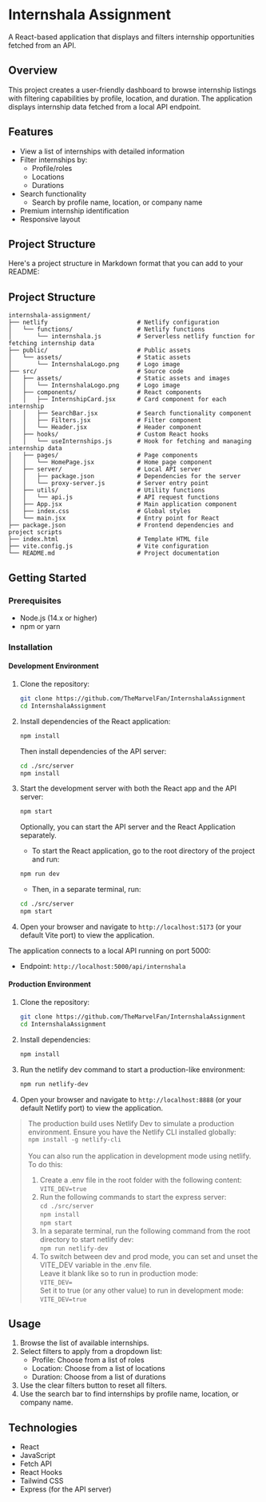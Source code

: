 # Internshala Assignment

A React-based application that displays and filters internship opportunities fetched from an API.

## Overview

This project creates a user-friendly dashboard to browse internship listings with filtering capabilities by profile, location, and duration. The application displays internship data fetched from a local API endpoint.

## Features

- View a list of internships with detailed information
- Filter internships by:
    - Profile/roles
    - Locations
    - Durations
- Search functionality
    - Search by profile name, location, or company name
- Premium internship identification
- Responsive layout

## Project Structure

Here's a project structure in Markdown format that you can add to your README:


## Project Structure

```
internshala-assignment/
├── netlify                         # Netlify configuration
│   └── functions/                  # Netlify functions
│       └── internshala.js          # Serverless netlify function for fetching internship data
├── public/                         # Public assets
│   └── assets/                     # Static assets
│       └── InternshalaLogo.png     # Logo image
├── src/                            # Source code
│   ├── assets/                     # Static assets and images
│   │   └── InternshalaLogo.png     # Logo image
│   ├── components/                 # React components
│   │   ├── InternshipCard.jsx      # Card component for each internship
│   │   ├── SearchBar.jsx           # Search functionality component
│   │   ├── Filters.jsx             # Filter component
│   │   └── Header.jsx              # Header component
│   ├── hooks/                      # Custom React hooks
│   │   └── useInternships.js       # Hook for fetching and managing internship data
│   ├── pages/                      # Page components
│   │   └── HomePage.jsx            # Home page component
│   ├── server/                     # Local API server
│   │   ├── package.json            # Dependencies for the server
│   │   └── proxy-server.js         # Server entry point
│   ├── utils/                      # Utility functions
│   │   └── api.js                  # API request functions
│   ├── App.jsx                     # Main application component
│   ├── index.css                   # Global styles
│   └── main.jsx                    # Entry point for React
├── package.json                    # Frontend dependencies and project scripts
├── index.html                      # Template HTML file
├── vite.config.js                  # Vite configuration
└── README.md                       # Project documentation
```

## Getting Started

### Prerequisites

- Node.js (14.x or higher)
- npm or yarn

### Installation

#### Development Environment

1. Clone the repository:
    ```bash
    git clone https://github.com/TheMarvelFan/InternshalaAssignment
    cd InternshalaAssignment
    ```
   
2. Install dependencies of the React application:
    ```bash
    npm install
    ```
   Then install dependencies of the API server:
    ```bash
    cd ./src/server
    npm install
    ```

3. Start the development server with both the React app and the API server:
    ```bash
    npm start
    ```
   
   Optionally, you can start the API server and the React Application separately.
   - To start the React application, go to the root directory of the project and run:
   ```bash   
   npm run dev
   ```
   - Then, in a separate terminal, run:
   ```bash
   cd ./src/server
   npm start
   ```

4. Open your browser and navigate to `http://localhost:5173` (or your default Vite port) to view the application.

The application connects to a local API running on port 5000:
- Endpoint: `http://localhost:5000/api/internshala`

#### Production Environment

1. Clone the repository:
    ```bash
    git clone https://github.com/TheMarvelFan/InternshalaAssignment
    cd InternshalaAssignment
    ```

2. Install dependencies:
    ```bash
    npm install
    ```

3. Run the netlify dev command to start a production-like environment:
    ```bash
    npm run netlify-dev
    ```
   
4. Open your browser and navigate to `http://localhost:8888` (or your default Netlify port) to view the application.

> The production build uses Netlify Dev to simulate a production environment. Ensure you have the Netlify CLI installed globally:
    <br>```
       npm install -g netlify-cli
    ```<br><br>
> You can also run the application in development mode using netlify. To do this:
> 1. Create a .env file in the root folder with the following content:
    <br>```
       VITE_DEV=true
    ```<br>
> 2. Run the following commands to start the express server:
    <br>```
       cd ./src/server
    ```
    <br>```
       npm install
    ```
     <br>```
       npm start
    ```<br>
> 3. In a separate terminal, run the following command from the root directory to start netlify dev:
    <br>```
       npm run netlify-dev
    ```<br>
> 4. To switch between dev and prod mode, you can set and unset the VITE_DEV variable in the .env file.<br>Leave it blank like so to run in production mode:
    <br>```
       VITE_DEV=
    ```<br>
    Set it to true (or any other value) to run in development mode:
    <br>```
       VITE_DEV=true
    ```<br>

## Usage

1. Browse the list of available internships.
2. Select filters to apply from a dropdown list:
   - Profile: Choose from a list of roles
   - Location: Choose from a list of locations
   - Duration: Choose from a list of durations
3. Use the clear filters button to reset all filters.
4. Use the search bar to find internships by profile name, location, or company name.

## Technologies

- React
- JavaScript
- Fetch API
- React Hooks
- Tailwind CSS
- Express (for the API server)
